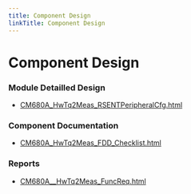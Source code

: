 ```yaml
---
title: Component Design
linkTitle: Component Design
---
```


# Component Design
### Module Detailled Design

- [CM680A_HwTq2Meas_RSENTPeripheralCfg.html](Design/CM680A_HwTq2Meas_RSENTPeripheralCfg.html)

### Component Documentation

- [CM680A_HwTq2Meas_FDD_Checklist.html](Doc/CM680A_HwTq2Meas_FDD_Checklist.html)

### Reports

- [CM680A__HwTq2Meas_FuncReq.html](Reports/CM680A__HwTq2Meas_FuncReq.html)

